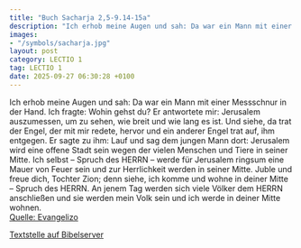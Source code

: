 ```yaml
---
title: "Buch Sacharja 2,5-9.14-15a"
description: "Ich erhob meine Augen und sah: Da war ein Mann mit einer Messschnur in der Hand. Ich fragte: Wohin gehst du? Er antwortete mir: Jerusalem auszumessen, um zu sehen, wie breit und wie lang es ist. Und siehe, da trat der Engel, der mit mir redete, hervor und ein anderer Engel trat a...."
images:
- "/symbols/sacharja.jpg"
layout: post
category: LECTIO 1
tag: LECTIO 1
date: 2025-09-27 06:30:28 +0100
---
```

Ich erhob meine Augen und sah: Da war ein Mann mit einer Messschnur in der Hand.
Ich fragte: Wohin gehst du? Er antwortete mir: Jerusalem auszumessen, um zu sehen, wie breit und wie lang es ist.
Und siehe, da trat der Engel, der mit mir redete, hervor und ein anderer Engel trat auf, ihm entgegen.<!--more-->
Er sagte zu ihm: Lauf und sag dem jungen Mann dort: Jerusalem wird eine offene Stadt sein wegen der vielen Menschen und Tiere in seiner Mitte.
Ich selbst – Spruch des HERRN – werde für Jerusalem ringsum eine Mauer von Feuer sein und zur Herrlichkeit werden in seiner Mitte.
Juble und freue dich, Tochter Zion; denn siehe, ich komme und wohne in deiner Mitte – Spruch des HERRN.
An jenem Tag werden sich viele Völker dem HERRN anschließen und sie werden mein Volk sein und ich werde in deiner Mitte wohnen.<br>
[Quelle: Evangelizo](https://evangeliumtagfuertag.org/DE/gospel)

[Textstelle auf Bibelserver](https://www.bibleserver.com/EU/Sacharja2,5-9.14-15a)
